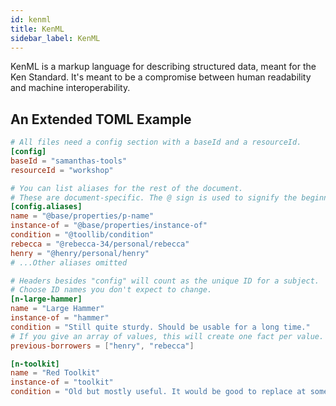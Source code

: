 ```yaml
---
id: kenml
title: KenML
sidebar_label: KenML
---
```


KenML is a markup language for describing structured data, meant for the Ken Standard. It's meant to be a compromise between human readability and machine interoperability.

## An Extended TOML Example

```toml
# All files need a config section with a baseId and a resourceId.
[config]
baseId = "samanthas-tools"
resourceId = "workshop"

# You can list aliases for the rest of the document.
# These are document-specific. The @ sign is used to signify the beginning of a base.
[config.aliases]
name = "@base/properties/p-name"
instance-of = "@base/properties/instance-of"
condition = "@toollib/condition"
rebecca = "@rebecca-34/personal/rebecca"
henry = "@henry/personal/henry"
# ...Other aliases omitted

# Headers besides "config" will count as the unique ID for a subject.
# Choose ID names you don't expect to change.
[n-large-hammer]
name = "Large Hammer"
instance-of = "hammer"
condition = "Still quite sturdy. Should be usable for a long time."
# If you give an array of values, this will create one fact per value.
previous-borrowers = ["henry", "rebecca"]

[n-toolkit]
name = "Red Toolkit"
instance-of = "toolkit"
condition = "Old but mostly useful. It would be good to replace at some point."
```
